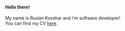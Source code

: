 #### Hello there!  
My name is Ruslan Kovshar and i'm software developer!  
You can find my CV [here](https://github.com/RuslanKovshar/RuslanKovshar.github.io/blob/master/ruslan_kovshar_cv.docx?raw=true).
